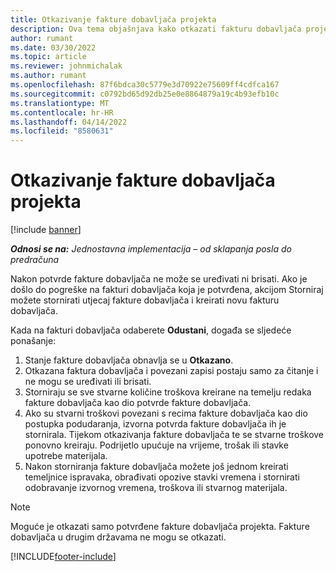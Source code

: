 ```yaml
---
title: Otkazivanje fakture dobavljača projekta
description: Ova tema objašnjava kako otkazati fakturu dobavljača projekta u Microsoftu Dynamics 365 Project Operations i financijski učinak otkazivanja fakture dobavljača projekta.
author: rumant
ms.date: 03/30/2022
ms.topic: article
ms.reviewer: johnmichalak
ms.author: rumant
ms.openlocfilehash: 87f6bdca30c5779e3d70922e75609ff4cdfca167
ms.sourcegitcommit: c0792bd65d92db25e0e8864879a19c4b93efb10c
ms.translationtype: MT
ms.contentlocale: hr-HR
ms.lasthandoff: 04/14/2022
ms.locfileid: "8580631"
---
```

# <a name="cancel-a-project-vendor-invoice"></a>Otkazivanje fakture dobavljača projekta

[!include [banner](../../includes/dataverse-preview.md)]

_**Odnosi se na:** Jednostavna implementacija – od sklapanja posla do predračuna_

Nakon potvrde fakture dobavljača ne može se uređivati ni brisati. Ako je došlo do pogreške na fakturi dobavljača koja je potvrđena, akcijom Storniraj možete stornirati utjecaj fakture dobavljača i kreirati novu fakturu dobavljača.

Kada na fakturi dobavljača odaberete **Odustani**, događa se sljedeće ponašanje:

1. Stanje fakture dobavljača obnavlja se u **Otkazano**.
2. Otkazana faktura dobavljača i povezani zapisi postaju samo za čitanje i ne mogu se uređivati ili brisati.
3. Storniraju se sve stvarne količine troškova kreirane na temelju redaka fakture dobavljača kao dio potvrde fakture dobavljača.
4. Ako su stvarni troškovi povezani s recima fakture dobavljača kao dio postupka podudaranja, izvorna potvrda fakture dobavljača ih je stornirala. Tijekom otkazivanja fakture dobavljača te se stvarne troškove ponovno kreiraju. Podrijetlo upućuje na vrijeme, trošak ili stavke upotrebe materijala.
5. Nakon storniranja fakture dobavljača možete još jednom kreirati temeljnice ispravaka, obrađivati opozive stavki vremena i stornirati odobravanje izvornog vremena, troškova ili stvarnog materijala.

> [!NOTE]
> Moguće je otkazati samo potvrđene fakture dobavljača projekta. Fakture dobavljača u drugim državama ne mogu se otkazati.

[!INCLUDE[footer-include](../../includes/footer-banner.md)]
